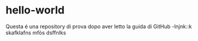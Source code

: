 # hello-world
Questa é una repository di prova dopo aver letto la guida di GitHub
-lnjnk::k
skafklafns
mfòs
dsffnlks
